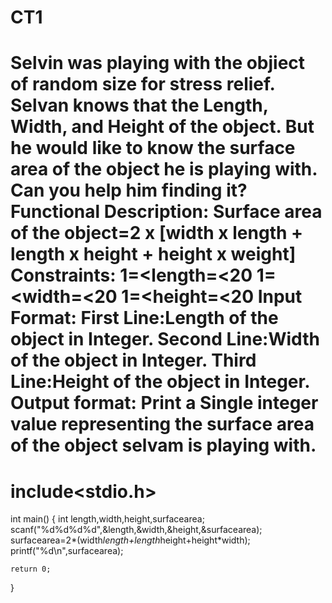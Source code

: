 # CT1
# Selvin was playing with the objiect of random size for stress relief. Selvan knows that the Length, Width, and Height of the object. But he would like to know the surface area of the object he is playing with. Can you help him finding it?  Functional Description: Surface area of the object=2 x [width x length + length x height + height x weight] Constraints: 1=&lt;length=&lt;20 1=&lt;width=&lt;20 1=&lt;height=&lt;20 Input Format: First Line:Length of the object in Integer. Second Line:Width of the object in Integer. Third Line:Height of the object in Integer. Output format: Print a Single integer value representing the surface area of the object selvam is playing with.
# include<stdio.h>

int main()
{
    int length,width,height,surfacearea;
    scanf("%d%d%d%d",&length,&width,&height,&surfacearea);
    surfacearea=2*(width*length+length*height+height*width);
    printf("%d\n",surfacearea);

	return 0;
}
